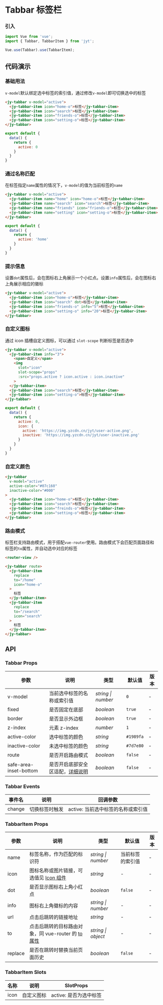 # Tabbar 标签栏

### 引入

``` javascript
import Vue from 'vue';
import { Tabbar, TabbarItem } from 'jyt';

Vue.use(Tabbar).use(TabbarItem);
```

## 代码演示

### 基础用法

`v-model`默认绑定选中标签的索引值，通过修改`v-model`即可切换选中的标签

```html
<jy-tabbar v-model="active">
  <jy-tabbar-item icon="home-o">标签</jy-tabbar-item>
  <jy-tabbar-item icon="search">标签</jy-tabbar-item>
  <jy-tabbar-item icon="friends-o">标签</jy-tabbar-item>
  <jy-tabbar-item icon="setting-o">标签</jy-tabbar-item>
</jy-tabbar>
```

```javascript
export default {
  data() {
    return {
      active: 0
    }
  }
}
```

### 通过名称匹配

在标签指定`name`属性的情况下，`v-model`的值为当前标签的`name`

```html
<jy-tabbar v-model="active">
  <jy-tabbar-item name="home" icon="home-o">标签</jy-tabbar-item>
  <jy-tabbar-item name="search" icon="search">标签</jy-tabbar-item>
  <jy-tabbar-item name="friends" icon="friends-o">标签</jy-tabbar-item>
  <jy-tabbar-item name="setting" icon="setting-o">标签</jy-tabbar-item>
</jy-tabbar>
```

```javascript
export default {
  data() {
    return {
      active: 'home'
    }
  }
}
```

### 提示信息

设置`dot`属性后，会在图标右上角展示一个小红点。设置`info`属性后，会在图标右上角展示相应的徽标

```html
<jy-tabbar v-model="active">
  <jy-tabbar-item icon="home-o">标签</jy-tabbar-item>
  <jy-tabbar-item icon="search" dot>标签</jy-tabbar-item>
  <jy-tabbar-item icon="friends-o" info="5">标签</jy-tabbar-item>
  <jy-tabbar-item icon="setting-o" info="20">标签</jy-tabbar-item>
</jy-tabbar>
```

### 自定义图标

通过 icon 插槽自定义图标，可以通过 `slot-scope` 判断标签是否选中

```html
<jy-tabbar v-model="active">
  <jy-tabbar-item info="3">
    <span>自定义</span>
    <img
      slot="icon"
      slot-scope="props"
      :src="props.active ? icon.active : icon.inactive"
    >
  </jy-tabbar-item>
  <jy-tabbar-item icon="search">标签</jy-tabbar-item>
  <jy-tabbar-item icon="setting-o">标签</jy-tabbar-item>
</jy-tabbar>
```

```javascript
export default {
  data() {
    return {
      active: 0,
      icon: {
        active: 'https://img.yzcdn.cn/jyt/user-active.png',
        inactive: 'https://img.yzcdn.cn/jyt/user-inactive.png'
      }
    }
  }
}
```

### 自定义颜色

```html
<jy-tabbar
  v-model="active"
  active-color="#07c160"
  inactive-color="#000"
>
  <jy-tabbar-item icon="home-o">标签</jy-tabbar-item>
  <jy-tabbar-item icon="search">标签</jy-tabbar-item>
  <jy-tabbar-item icon="freinds-o">标签</jy-tabbar-item>
  <jy-tabbar-item icon="setting-o">标签</jy-tabbar-item>
</jy-tabbar>
```

### 路由模式

标签栏支持路由模式，用于搭配`vue-router`使用。路由模式下会匹配页面路径和标签的`to`属性，并自动选中对应的标签

```html
<router-view />

<jy-tabbar route>
  <jy-tabbar-item
    replace
    to="/home"
    icon="home-o"
  >
    标签
  </jy-tabbar-item>
  <jy-tabbar-item
    replace
    to="/search"
    icon="search"
  >
    标签
  </jy-tabbar-item>
</jy-tabbar>
```

## API

### Tabbar Props

| 参数 | 说明 | 类型 | 默认值 | 版本 |
|------|------|------|------|------|
| v-model | 当前选中标签的名称或索引值 | *string \| number* | `0` | - |
| fixed | 是否固定在底部 | *boolean* | `true` | - |
| border | 是否显示外边框 | *boolean* | `true` | - |
| z-index | 元素 z-index | *number* | `1` | - |
| active-color | 选中标签的颜色 | *string* | `#1989fa` | - |
| inactive-color | 未选中标签的颜色 | *string* | `#7d7e80` | - |
| route | 是否开启路由模式 | *boolean* | `false` | - |
| safe-area-inset-bottom | 是否开启底部安全区适配，[详细说明](#/zh-CN/quickstart#di-bu-an-quan-qu-gua-pei) | *boolean* | `false` | - |

### Tabbar Events

| 事件名 | 说明 | 回调参数 |
|------|------|------|
| change | 切换标签时触发 | active: 当前选中标签的名称或索引值 |

### TabbarItem Props

| 参数 | 说明 | 类型 | 默认值 | 版本 |
|------|------|------|------|------|
| name | 标签名称，作为匹配的标识符 | *string \| number* | 当前标签的索引值 | - |
| icon | 图标名称或图片链接，可选值见 [Icon 组件](#/zh-CN/icon)| *string* | - | - |
| dot | 是否显示图标右上角小红点 | *boolean* | `false` | - |
| info | 图标右上角徽标的内容 | *string \| number* | - | - |
| url | 点击后跳转的链接地址 | *string* | - | - |
| to | 点击后跳转的目标路由对象，同 vue-router 的 [to 属性](https://router.vuejs.org/zh/api/#to) | *string \| object* | - | - |
| replace | 是否在跳转时替换当前页面历史 | *boolean* | `false` | - |

### TabbarItem Slots

| 名称 | 说明 | SlotProps |
|------|------|------|
| icon | 自定义图标 | active: 是否为选中标签 |
